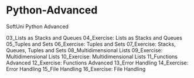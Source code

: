 # Python-Advanced
SoftUni Python Advanced

03_Lists as Stacks and Queues
04_Exercise: Lists as Stacks and Queues
05_Tuples and Sets
06_Exercise: Tuples and Sets
07_Exercise: Stacks, Queues, Tuples and Sets
08_Multidimensional Lists
09_Exercise: Multidimensional Lists
10_Exercise: Multidimensional Lists
11_Functions Advanced
12_Exercise: Functions Advanced
13_Error Handling
14_Exercise: Error Handling
15_File Handling
16_Exercise: File Handling
